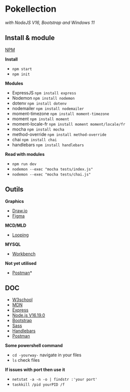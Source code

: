 # Pokellection 
*with NodeJS V16, Bootstrap and Windows 11*

## **Install & module**

[NPM](https://www.npmjs.com/)

**Install**
- `npm start`
- `npm init`

**Modules**
- ExpressJS `npm install express`
- Nodemon `npm install nodemon`
- dotenv `npm install dotenv`
- nodemailer `npm install nodemailer`
- moment-timezone `npm install moment-timezone`
- moment `npm install moment`
- moment-locale-fr `npm install moment moment/locale/fr`
- mocha `npm install mocha`
- method-override `npm install method-override`
- chai `npm install chai`
- handlebars `npm install handlebars`

**Read with modules**
- `npm run dev`
- `nodemon --exec "mocha tests/index.js"`
- `nodemon --exec "mocha tests/chai.js"`

## **Outils**

**Graphics**
- [Draw.io](https://app.diagrams.net/)
- [Figma](https://www.figma.com/fr/)

**MCD/MLD**
- [Looping](https://www.looping-mcd.fr/)

**MYSQL**
- [Workbench](https://www.mysql.com/products/workbench/)

**Not yet utilised** 
- [Postman](https://www.postman.com/)*

## **DOC**
- [W3school](https://www.w3schools.com/)
- [MDN](https://developer.mozilla.org/fr/)
- [Express](https://expressjs.com/)
- [Node.js V16.19.0](https://nodejs.org/docs/latest-v16.x/api/)
- [Bootstrap](https://getbootstrap.com/docs/5.3/getting-started/introduction/)
- [Sass](https://sass-lang.com/documentation/)
- [Handlebars](https://handlebarsjs.com/guide/#what-is-handlebars)
- [Postman](https://learning.postman.com/docs/getting-started/introduction/)

**Some powershell command**
- `cd -yourway-` navigate in your files
- `ls` check files

**If issues with port then use it**
- `netstat -a -n -o | findstr :'your port'`
- `taskkill /pid yourPID /f`